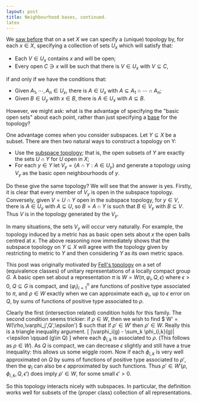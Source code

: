 ```yaml
---
layout: post
title: Neighbourhood bases, continued.
latex
---
```


We [saw before](2019-01-31-topology.html) that on a set $X$ we can specify a (unique) topology
by, for each $x\in X$, specifying a collection of sets $U_x$ which will satisfy that:
  
  - Each $V\in U_x$ contains $x$ and will be open;
  - Every open $C \ni x$ will be such that there is $V\in U_x$ with $V\subseteq C$,

if and only if we have the conditions that:

  - Given $A_1,\cdots,A_n\in U_x$, there is $A\in U_x$ with $A\subseteq A_1\cap\cdots\cap A_n$;
  - Given $B\in U_y$ with $x\in B$, there is $A\in U_x$ with $A\subseteq B$.

However, we might ask: what is the advantage of specifying the "basic open sets" about each
point, rather than just specifying a [base](https://en.wikipedia.org/wiki/Base_(topology)) for
the topology?

<!--more-->

One advantage comes when you consider subspaces.  Let $Y\subseteq X$ be a subset.  There are
then two natural ways to construct a topology on Y:

- Use the [subspace topology](https://en.wikipedia.org/wiki/Subspace_topology); that is,
the open subsets of $Y$ are exactly the sets $U\cap Y$ for $U$ open in $X$;
- For each $y\in Y$ let $V_y = \{ A\cap Y :  A\in U_y\}$ and generate a topology using
$V_y$ as the basic open neighbourhoods of $y$.

Do these give the same topology?  We will see that the answer is yes.  Firstly,
it is clear that every member of $V_y$ is open in the subspace topology.
Conversely, given $V = U\cap Y$ open in the subspace topology, for $y\in V$, there is $A\in U_y$
with $A\subseteq U$, so $B=A\cap Y$ is such that $B\in V_y$ with $B\subseteq V$.
Thus $V$ is in the topology generated by the $V_y$.

In many situations, the sets $V_y$ will occur very naturally.  For example, the topology
induced by a metric has as basic open sets about $x$ the open balls centred at $x$.
The above reasoning now immediately shows that the subspace topology on $Y\subseteq X$
will agree with the topology given by restricting to metric to $Y$ and then considering
$Y$ as its own metric space.

This post was originally motivated by [Fell's topology](http://www.math.harvard.edu/~ctm/home/text/books/bekka_harpe_valette/KazhdanTotal.pdf#page=433)
on a set of (equivalence classes) of unitary representations of a locally compact group $G$.
A basic open set about a representation $\pi$ is $W=W(\pi,\varphi_i,Q,\epsilon)$ where $\epsilon>0$,
$Q\subseteq G$ is compact, and $(\varphi_i)_{i=1}^n$ are functions of positive type associated to
$\pi$, and $\rho\in W$ exactly when we can approximate each $\varphi_i$, up to $\epsilon$ error on $Q$,
by sums of functions of positive type associated to $\rho$.

Clearly the first (intersection related) condition holds for this family.  The second condition
seems trickier: if $\rho\in W$, then we wish to find $ W' = W(\rho,\varphi_j',Q',\epsilon') $ such that
if $\rho'\in W'$ then $\rho'\in W$.  Really this is a triangle inequality argument.
\[ |\varphi_i(g) - \sum_k \phi_{i,k}(g)|<\epsilon \qquad (g\in Q) \]
where each $\phi_{i,k}$ is associated to $\rho$.  (This follows as $\rho\in W$).
As $Q$ is compact, we can decrease $\epsilon$ slightly and still have a true inequality:
this allows us some wiggle room.
Now if each $\phi_{i,k}$ is very well approximated on $Q$ by sums of functions of positive type associated
to $\rho'$, then the $\varphi_i$ can also be $\epsilon$ approximated by such functions.  Thus
$\rho'\in W'(\rho,\phi_{i,k},Q,\epsilon')$ does imply $\rho'\in W$, for some small $\epsilon'>0$.

So this topology interacts nicely with subspaces.  In particular, the definition works well
for subsets of the (proper class) collection of all representations.